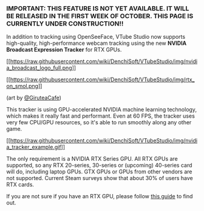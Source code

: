 ### IMPORTANT: THIS FEATURE IS NOT YET AVAILABLE. IT WILL BE RELEASED IN THE FIRST WEEK OF OCTOBER. THIS PAGE IS CURRENTLY UNDER CONSTRUCTION!!


In addition to tracking using OpenSeeFace, VTube Studio now supports high-quality, high-performance webcam tracking using the new **NVIDIA Broadcast Expression Tracker** for RTX GPUs.

[[https://raw.githubusercontent.com/wiki/DenchiSoft/VTubeStudio/img/nvidia_broadcast_logo_full.png]]

[[https://raw.githubusercontent.com/wiki/DenchiSoft/VTubeStudio/img/rtx_on_smol.png]]

(art by [@GiruteaCafe](https://twitter.com/GiruteaCafe))

This tracker is using GPU-accelerated NVIDIA machine learning technology, which makes it really fast and performant. Even at 60 FPS, the tracker uses very few CPU/GPU resources, so it's able to run smoothly along any other game.

[[https://raw.githubusercontent.com/wiki/DenchiSoft/VTubeStudio/img/nvidia_tracker_example.gif]]

The only requirement is a NVIDIA RTX Series GPU. All RTX GPUs are supported, so any RTX 20-series, 30-series or (upcoming) 40-series card will do, including laptop GPUs. GTX GPUs or GPUs from other vendors are not supported. Current Steam surveys show that about 30% of users have RTX cards.

If you are not sure if you have an RTX GPU, please follow [this guide](https://www.tomsguide.com/how-to/what-graphics-card-do-i-have) to find out.